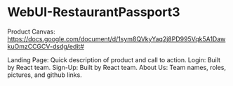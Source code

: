 # WebUI-RestaurantPassport3

Product Canvas: https://docs.google.com/document/d/1sym8QVkyYaq2j8PD995Vqk5A1DawkuOmzCCGCV-dsdg/edit#

Landing Page: Quick description of product and call to action.
Login: Built by React team.
Sign-Up: Built by React team. 
About Us: Team names, roles, pictures, and github links.
